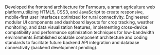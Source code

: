 Developed the frontend architecture for Farmours, a smart agriculture web platform,utilizing HTML5, CSS3, and JavaScript to create responsive, mobile-first user interfaces optimized for rural connectivity. Engineered modular UI components and dashboard layouts for crop tracking, weather monitoring, and data visualization features, implementing cross-device compatibility and performance optimization techniques for low-bandwidth environments.Established scalable component architecture and coding standards to facilitate future backend API integration and database connectivity (backend development pending).                    






